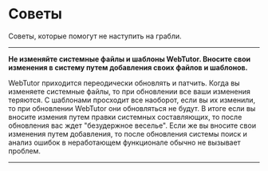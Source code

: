 # Советы

Советы, которые помогут не наступить на грабли.

---

**Не изменяйте системные файлы и шаблоны WebTutor. Вносите свои изменения в систему путем добавления своих файлов и шаблонов.**

WebTutor приходится переодически обновлять и патчить. Когда вы изменяете системные файлы, то при обновлении все ваши изменения теряются. С шаблонами просходит все наоборот, если вы их изменили, то при обновлении WebTutor они обновляться не будут. В итоге если вы вносите измения путем правки системных составляющих, то после обновления вас ждет "безудержное веселье". Если же вы вносите свои изменения путем добавления, то после обновления системы поиск и анализ ошибок в неработающем функционале обычно не вызывает проблем.

---
